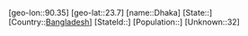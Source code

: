 ﻿---
location: [23.7,90.35]
type: City
tags:
- geo/City


SpocWebEntityId: 35907
isDeleted: false
confidential: public

---
[geo-lon::90.35]
[geo-lat::23.7]
[name::Dhaka]
[State::]
[Country::[Bangladesh](geo/Continent/Asia/Bangladesh.md)]
[StateId::]
[Population::]
[Unknown::32]

